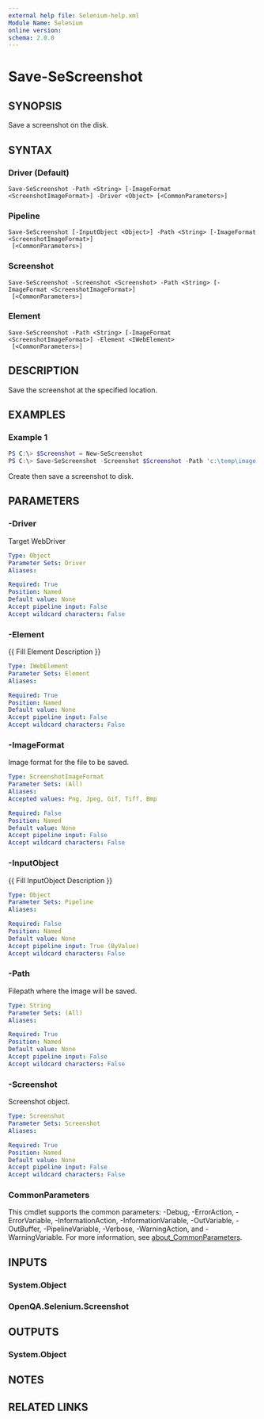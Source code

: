 ```yaml
---
external help file: Selenium-help.xml
Module Name: Selenium
online version:
schema: 2.0.0
---
```


# Save-SeScreenshot

## SYNOPSIS
Save a screenshot on the disk.

## SYNTAX

### Driver (Default)
```
Save-SeScreenshot -Path <String> [-ImageFormat <ScreenshotImageFormat>] -Driver <Object> [<CommonParameters>]
```

### Pipeline
```
Save-SeScreenshot [-InputObject <Object>] -Path <String> [-ImageFormat <ScreenshotImageFormat>]
 [<CommonParameters>]
```

### Screenshot
```
Save-SeScreenshot -Screenshot <Screenshot> -Path <String> [-ImageFormat <ScreenshotImageFormat>]
 [<CommonParameters>]
```

### Element
```
Save-SeScreenshot -Path <String> [-ImageFormat <ScreenshotImageFormat>] -Element <IWebElement>
 [<CommonParameters>]
```

## DESCRIPTION
Save the screenshot at the specified location.

## EXAMPLES

### Example 1
```powershell
PS C:\> $Screenshot = New-SeScreenshot 
PS C:\> Save-SeScreenshot -Screenshot $Screenshot -Path 'c:\temp\image.png' -ImageFormat Png
```

Create then save a screenshot to disk.

## PARAMETERS

### -Driver
Target WebDriver

```yaml
Type: Object
Parameter Sets: Driver
Aliases:

Required: True
Position: Named
Default value: None
Accept pipeline input: False
Accept wildcard characters: False
```

### -Element
{{ Fill Element Description }}

```yaml
Type: IWebElement
Parameter Sets: Element
Aliases:

Required: True
Position: Named
Default value: None
Accept pipeline input: False
Accept wildcard characters: False
```

### -ImageFormat
Image format for the file to be saved.

```yaml
Type: ScreenshotImageFormat
Parameter Sets: (All)
Aliases:
Accepted values: Png, Jpeg, Gif, Tiff, Bmp

Required: False
Position: Named
Default value: None
Accept pipeline input: False
Accept wildcard characters: False
```

### -InputObject
{{ Fill InputObject Description }}

```yaml
Type: Object
Parameter Sets: Pipeline
Aliases:

Required: False
Position: Named
Default value: None
Accept pipeline input: True (ByValue)
Accept wildcard characters: False
```

### -Path
Filepath where the image will be saved.

```yaml
Type: String
Parameter Sets: (All)
Aliases:

Required: True
Position: Named
Default value: None
Accept pipeline input: False
Accept wildcard characters: False
```

### -Screenshot
Screenshot object.

```yaml
Type: Screenshot
Parameter Sets: Screenshot
Aliases:

Required: True
Position: Named
Default value: None
Accept pipeline input: False
Accept wildcard characters: False
```

### CommonParameters
This cmdlet supports the common parameters: -Debug, -ErrorAction, -ErrorVariable, -InformationAction, -InformationVariable, -OutVariable, -OutBuffer, -PipelineVariable, -Verbose, -WarningAction, and -WarningVariable. For more information, see [about_CommonParameters](http://go.microsoft.com/fwlink/?LinkID=113216).

## INPUTS

### System.Object

### OpenQA.Selenium.Screenshot

## OUTPUTS

### System.Object
## NOTES

## RELATED LINKS
